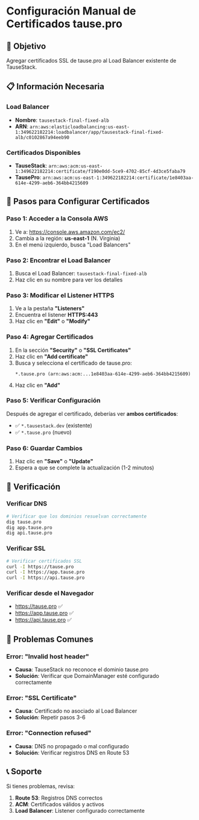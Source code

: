 # Configuración Manual de Certificados tause.pro

## 🎯 Objetivo
Agregar certificados SSL de tause.pro al Load Balancer existente de TauseStack.

## 📋 Información Necesaria

### **Load Balancer**
- **Nombre**: `tausestack-final-fixed-alb`
- **ARN**: `arn:aws:elasticloadbalancing:us-east-1:349622182214:loadbalancer/app/tausestack-final-fixed-alb/c0102867a94eeb90`

### **Certificados Disponibles**
- **TauseStack**: `arn:aws:acm:us-east-1:349622182214:certificate/f190e0dd-5ce9-4702-85cf-4d3ce5faba79`
- **TausePro**: `arn:aws:acm:us-east-1:349622182214:certificate/1e8403aa-614e-4299-aeb6-364bb4215609`

## 🔧 Pasos para Configurar Certificados

### **Paso 1: Acceder a la Consola AWS**
1. Ve a: https://console.aws.amazon.com/ec2/
2. Cambia a la región: **us-east-1** (N. Virginia)
3. En el menú izquierdo, busca "Load Balancers"

### **Paso 2: Encontrar el Load Balancer**
1. Busca el Load Balancer: `tausestack-final-fixed-alb`
2. Haz clic en su nombre para ver los detalles

### **Paso 3: Modificar el Listener HTTPS**
1. Ve a la pestaña **"Listeners"**
2. Encuentra el listener **HTTPS:443**
3. Haz clic en **"Edit"** o **"Modify"**

### **Paso 4: Agregar Certificados**
1. En la sección **"Security"** o **"SSL Certificates"**
2. Haz clic en **"Add certificate"**
3. Busca y selecciona el certificado de tause.pro:
   ```
   *.tause.pro (arn:aws:acm:...1e8403aa-614e-4299-aeb6-364bb4215609)
   ```
4. Haz clic en **"Add"**

### **Paso 5: Verificar Configuración**
Después de agregar el certificado, deberías ver **ambos certificados**:
- ✅ `*.tausestack.dev` (existente)
- ✅ `*.tause.pro` (nuevo)

### **Paso 6: Guardar Cambios**
1. Haz clic en **"Save"** o **"Update"**
2. Espera a que se complete la actualización (1-2 minutos)

## 🧪 Verificación

### **Verificar DNS**
```bash
# Verificar que los dominios resuelvan correctamente
dig tause.pro
dig app.tause.pro
dig api.tause.pro
```

### **Verificar SSL**
```bash
# Verificar certificados SSL
curl -I https://tause.pro
curl -I https://app.tause.pro
curl -I https://api.tause.pro
```

### **Verificar desde el Navegador**
- https://tause.pro ✅
- https://app.tause.pro ✅
- https://api.tause.pro ✅

## 🚨 Problemas Comunes

### **Error: "Invalid host header"**
- **Causa**: TauseStack no reconoce el dominio tause.pro
- **Solución**: Verificar que DomainManager esté configurado correctamente

### **Error: "SSL Certificate"**
- **Causa**: Certificado no asociado al Load Balancer
- **Solución**: Repetir pasos 3-6

### **Error: "Connection refused"**
- **Causa**: DNS no propagado o mal configurado
- **Solución**: Verificar registros DNS en Route 53

## 📞 Soporte
Si tienes problemas, revisa:
1. **Route 53**: Registros DNS correctos
2. **ACM**: Certificados válidos y activos
3. **Load Balancer**: Listener configurado correctamente 